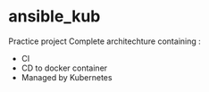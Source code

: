 # ansible_kub

Practice project
Complete architechture containing : 
- CI
- CD to docker container
- Managed by Kubernetes

